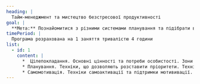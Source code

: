 ```yaml
---
heading: |
  Тайм-менеджмент та мистецтво безстресової продуктивності
goal: |
  **Мета:** Познайомитися з різними системами планування та підібрати відповідні (будуть представлені дві системи – для раціоналів та для ірраціоналів). Попрацювати з цілями, навчитися будувати стратегічні та тактичні плани. Зрозуміти, як досягти глобальних цілей, не входячи в сильну перенапругу і не втрачаючи смаку життя. Потренувати способи підтримки та мотивації на шляху до цілей
timePeriod: |
  Програма розрахована на 1 заняття тривалістю 4 години
list:
  - id: 1
    content: |
      *  Цілепокладання. Основні цінності та потреби особистості. Зони відповідальності; "Колесо життя". Система постановки цілей Smart. Як виконувати роботу за 5 етапів. Стратегічні, тактичні, оперативні цілі. Узгодженість цінностей, цілей, стратегічних та тактичних планів
      * Планування. Техніки, що дозволяють розставити пріоритети. Техніки планування для раціоналів. Спонтанне планування для ірраціоналів
      * Самомотивація. Техніки самоактивації та підтримки мотививації. Робота з прокрастинацією
---
```


